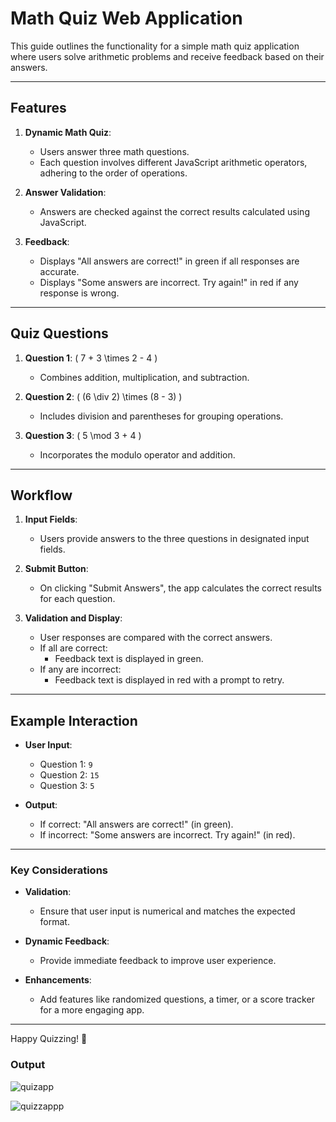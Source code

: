 # Math Quiz Web Application

This guide outlines the functionality for a simple math quiz application where users solve arithmetic problems and receive feedback based on their answers.

---

## Features

1. **Dynamic Math Quiz**:
   - Users answer three math questions.
   - Each question involves different JavaScript arithmetic operators, adhering to the order of operations.

2. **Answer Validation**:
   - Answers are checked against the correct results calculated using JavaScript.

3. **Feedback**:
   - Displays "All answers are correct!" in green if all responses are accurate.
   - Displays "Some answers are incorrect. Try again!" in red if any response is wrong.

---

## Quiz Questions

1. **Question 1**: \( 7 + 3 \times 2 - 4 \)  
   - Combines addition, multiplication, and subtraction.

2. **Question 2**: \( (6 \div 2) \times (8 - 3) \)  
   - Includes division and parentheses for grouping operations.

3. **Question 3**: \( 5 \mod 3 + 4 \)  
   - Incorporates the modulo operator and addition.

---

## Workflow

1. **Input Fields**:
   - Users provide answers to the three questions in designated input fields.

2. **Submit Button**:
   - On clicking "Submit Answers", the app calculates the correct results for each question.

3. **Validation and Display**:
   - User responses are compared with the correct answers.
   - If all are correct:
     - Feedback text is displayed in green.
   - If any are incorrect:
     - Feedback text is displayed in red with a prompt to retry.

---

## Example Interaction

- **User Input**:
  - Question 1: `9`
  - Question 2: `15`
  - Question 3: `5`
  
- **Output**:
  - If correct: "All answers are correct!" (in green).
  - If incorrect: "Some answers are incorrect. Try again!" (in red).

---

### Key Considerations

- **Validation**:
  - Ensure that user input is numerical and matches the expected format.
  
- **Dynamic Feedback**:
  - Provide immediate feedback to improve user experience.

- **Enhancements**:
  - Add features like randomized questions, a timer, or a score tracker for a more engaging app.

---

Happy Quizzing! 🧮

### Output
![quizapp](https://github.com/user-attachments/assets/2435ff90-3893-4132-b937-32c6e44af6e7)

![quizzappp](https://github.com/user-attachments/assets/0741f979-d07b-4a9b-885b-d2198a6ba767)
